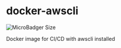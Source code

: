 # docker-awscli

![MicroBadger Size](https://img.shields.io/microbadger/image-size/viableone/docker-awscli.svg)

Docker image for CI/CD with awscli installed
